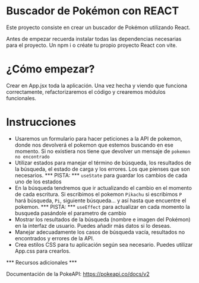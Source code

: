 # Buscador de Pokémon con REACT

Este proyecto consiste en crear un buscador de Pokémon utilizando React. 

Antes de empezar recuerda instalar todas las dependencias necesarias para el proyecto. Un npm i o créate tu propio proyecto React con vite.

# ¿Cómo empezar?
Crear en App.jsx toda la aplicación. Una vez hecha y viendo que funciona correctamente, refactorizaremos el código y crearemos módulos funcionales.

# Instrucciones

- Usaremos un formulario para hacer peticiones a la API de pokemon, donde nos devolverá el pokemon que estemos buscando en ese momento. Si no existiera nos tiene que devolver un mensaje de `pokemon no encontrado`  
- Utilizar estados para manejar el término de búsqueda, los resultados de la búsqueda, el estado de carga y los errores. Los que pienses que son necesarios.
  *** PISTA: *** `useState` para guardar los cambios de cada uno de los estados
- En la búsqueda tendremos que ir actualizando el cambio en el momento de cada escritura. Si escribimos el pokemon `Pikachu` si escribimos `P` hará búsqueda, `Pi`, siguiente búsqueda... y así hasta que encuentre el pokemon.
  *** PISTA: *** `useEffect` para actualizar en cada momento la busqueda pasándole el parametro de cambio 
- Mostrar los resultados de la búsqueda (nombre e imagen del Pokémon) en la interfaz de usuario. Puedes añadir más datos si lo deseas.
- Manejar adecuadamente los casos de búsqueda vacía, resultados no encontrados y errores de la API.
- Crea estilos CSS para tu aplicación según sea necesario. Puedes utilizar App.css para crearlos.

*** Recursos adicionales ***

Documentación de la PokeAPI: https://pokeapi.co/docs/v2
